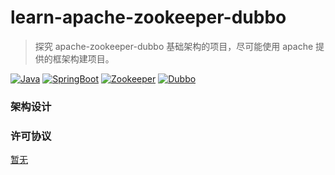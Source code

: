 # learn-apache-zookeeper-dubbo

> 探究 apache-zookeeper-dubbo 基础架构的项目，尽可能使用 apache 提供的框架构建项目。

[![Java](https://img.shields.io/badge/java-8+-ae7118.svg?style=flat-square)](https://www.oracle.com/cn/java/technologies)
[![SpringBoot](https://img.shields.io/badge/springboot-2.7.10-6cb52d.svg?style=flat-square)]()
[![Zookeeper](https://img.shields.io/badge/zookeeper-3.8.1-46712f.svg?style=flat-square)](https://github.com/alibaba/nacos)
[![Dubbo](https://img.shields.io/badge/dubbo-3.2.2-7862f6.svg?style=flat-square)](https://github.com/apache/dubbo)

### 架构设计

### 许可协议

[暂无]()
